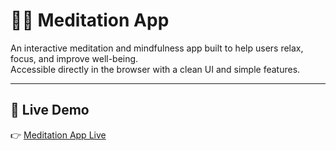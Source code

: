 # 🧘‍♀️ Meditation App  

An interactive meditation and mindfulness app built to help users relax, focus, and improve well-being.  
Accessible directly in the browser with a clean UI and simple features.  

---

## 🚀 Live Demo  
👉 [Meditation App Live](https://emily-64.github.io/Meditation/) 
